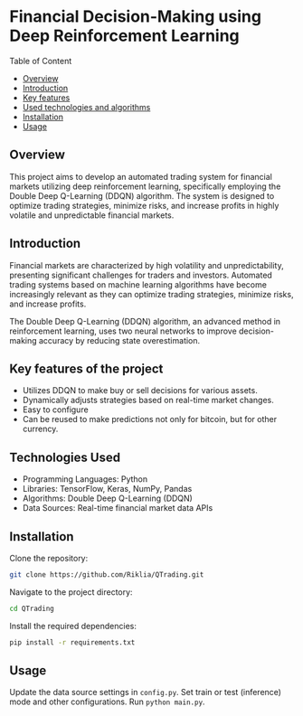 # Financial Decision-Making using Deep Reinforcement Learning

Table of Content

- [Overview](#overview)
- [Introduction](#introduction)
- [Key features](#key-features-of-the-project)
- [Used technologies and algorithms](#technologies-used)
- [Installation](#introduction)
- [Usage](#usage)

## Overview

This project aims to develop an automated trading system for financial markets utilizing deep reinforcement learning, specifically employing the Double Deep Q-Learning (DDQN) algorithm. The system is designed to optimize trading strategies, minimize risks, and increase profits in highly volatile and unpredictable financial markets.

## Introduction

Financial markets are characterized by high volatility and unpredictability, presenting significant challenges for traders and investors. Automated trading systems based on machine learning algorithms have become increasingly relevant as they can optimize trading strategies, minimize risks, and increase profits.

The Double Deep Q-Learning (DDQN) algorithm, an advanced method in reinforcement learning, uses two neural networks to improve decision-making accuracy by reducing state overestimation.

## Key features of the project
* Utilizes DDQN to make buy or sell decisions for various assets.  
* Dynamically adjusts strategies based on real-time market changes.
* Easy to configure  
* Can be reused to make predictions not only for bitcoin, but for other currency.  

## Technologies Used
* Programming Languages: Python
* Libraries: TensorFlow, Keras, NumPy, Pandas
* Algorithms: Double Deep Q-Learning (DDQN)
* Data Sources: Real-time financial market data APIs

## Installation
Clone the repository:  

```bash
git clone https://github.com/Riklia/QTrading.git
```
Navigate to the project directory:  
```bash
cd QTrading
```
Install the required dependencies:  
```bash
pip install -r requirements.txt
```

## Usage 
Update the data source settings in `config.py`. Set train or test (inference) mode and other configurations. Run `python main.py`.
